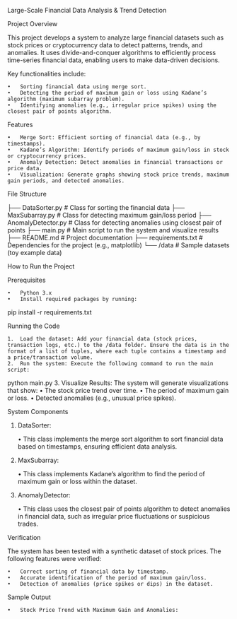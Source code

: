 Large-Scale Financial Data Analysis & Trend Detection

Project Overview

This project develops a system to analyze large financial datasets such as stock prices or cryptocurrency data to detect patterns, trends, and anomalies. It uses divide-and-conquer algorithms to efficiently process time-series financial data, enabling users to make data-driven decisions.

Key functionalities include:

	•	Sorting financial data using merge sort.
	•	Detecting the period of maximum gain or loss using Kadane’s algorithm (maximum subarray problem).
	•	Identifying anomalies (e.g., irregular price spikes) using the closest pair of points algorithm.

Features

	•	Merge Sort: Efficient sorting of financial data (e.g., by timestamps).
	•	Kadane’s Algorithm: Identify periods of maximum gain/loss in stock or cryptocurrency prices.
	•	Anomaly Detection: Detect anomalies in financial transactions or price data.
	•	Visualization: Generate graphs showing stock price trends, maximum gain periods, and detected anomalies.

File Structure

├── DataSorter.py          # Class for sorting the financial data
├── MaxSubarray.py         # Class for detecting maximum gain/loss period
├── AnomalyDetector.py     # Class for detecting anomalies using closest pair of points
├── main.py                # Main script to run the system and visualize results
├── README.md              # Project documentation
├── requirements.txt       # Dependencies for the project (e.g., matplotlib)
└── /data                  # Sample datasets (toy example data)


How to Run the Project

Prerequisites

	•	Python 3.x
	•	Install required packages by running:

pip install -r requirements.txt

Running the Code

	1.	Load the dataset: Add your financial data (stock prices, transaction logs, etc.) to the /data folder. Ensure the data is in the format of a list of tuples, where each tuple contains a timestamp and a price/transaction volume.
	2.	Run the system: Execute the following command to run the main script:

python main.py
	3.	Visualize Results: The system will generate visualizations that show:
	•	The stock price trend over time.
	•	The period of maximum gain or loss.
	•	Detected anomalies (e.g., unusual price spikes).

System Components

1. DataSorter:

	•	This class implements the merge sort algorithm to sort financial data based on timestamps, ensuring efficient data analysis.

2. MaxSubarray:

	•	This class implements Kadane’s algorithm to find the period of maximum gain or loss within the dataset.

3. AnomalyDetector:

	•	This class uses the closest pair of points algorithm to detect anomalies in financial data, such as irregular price fluctuations or suspicious trades.

Verification

The system has been tested with a synthetic dataset of stock prices. The following features were verified:

	•	Correct sorting of financial data by timestamp.
	•	Accurate identification of the period of maximum gain/loss.
	•	Detection of anomalies (price spikes or dips) in the dataset.

Sample Output

	•	Stock Price Trend with Maximum Gain and Anomalies:
